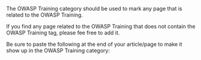 The OWASP Training category should be used to mark any page that is
related to the OWASP Training.

If you find any page related to the OWASP Training that does not contain
the OWASP Training tag, please fee free to add it.

Be sure to paste the following at the end of your article/page to make
it show up in the OWASP Training category:
